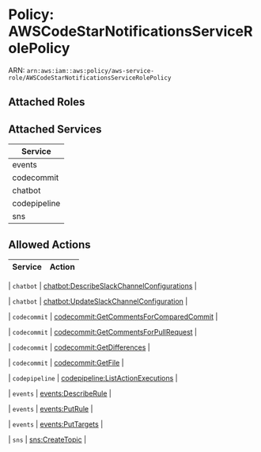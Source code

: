 # Policy: AWSCodeStarNotificationsServiceRolePolicy

ARN: `arn:aws:iam::aws:policy/aws-service-role/AWSCodeStarNotificationsServiceRolePolicy`

## Attached Roles

## Attached Services

| Service |
|---------|
| events |
| codecommit |
| chatbot |
| codepipeline |
| sns |

## Allowed Actions

| Service | Action |
|:-------:|--------|

| `chatbot` | [chatbot:DescribeSlackChannelConfigurations](../actions.md#chatbot:describeslackchannelconfigurations) |

| `chatbot` | [chatbot:UpdateSlackChannelConfiguration](../actions.md#chatbot:updateslackchannelconfiguration) |

| `codecommit` | [codecommit:GetCommentsForComparedCommit](../actions.md#codecommit:getcommentsforcomparedcommit) |

| `codecommit` | [codecommit:GetCommentsForPullRequest](../actions.md#codecommit:getcommentsforpullrequest) |

| `codecommit` | [codecommit:GetDifferences](../actions.md#codecommit:getdifferences) |

| `codecommit` | [codecommit:GetFile](../actions.md#codecommit:getfile) |

| `codepipeline` | [codepipeline:ListActionExecutions](../actions.md#codepipeline:listactionexecutions) |

| `events` | [events:DescribeRule](../actions.md#events:describerule) |

| `events` | [events:PutRule](../actions.md#events:putrule) |

| `events` | [events:PutTargets](../actions.md#events:puttargets) |

| `sns` | [sns:CreateTopic](../actions.md#sns:createtopic) |
